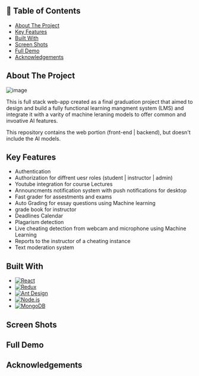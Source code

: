 ## 📝 Table of Contents

- [About The Project](#about-the-project)
- [Key Features](#key-features)
- [Built With](#built-with)
- [Screen Shots](#screen-shots)
- [Full Demo](#full-demo)
- [Acknowledgements](#acknowledgements)

## About The Project

![image](https://user-images.githubusercontent.com/30159212/211226784-73f2e4f3-8410-4101-8638-1e5b65c28c3c.png)


This is full stack web-app created as a final graduation project that aimed to design and build a fully functional learning mangment system (LMS) and integrate it with a varity of machine leraning models to offer common and invoative AI features.

This repository contains the web portion (front-end | backend), but doesn't include the AI models.

## Key Features

* Authentication
* Authorization for diffrent uesr roles (student | instructor | admin)
* Youtube integration for course Lectures
* Announcments notification system with push notifications for desktop
* Fast grader for assestments and exams
* Auto Grading for essay questions using Machine learning
* grade book for instructor
* Deadlines Calendar
* Plagarism detection
* Live cheating detection from webcam and microphone using Machine Learning
* Reports to the instructor of a cheating instance
* Text moderation system


## Built With
* [![React](https://img.shields.io/badge/React-20232A?style=for-the-badge&logo=react&logoColor=61DAFB)](https://reactjs.org/)
* [![Redux](https://img.shields.io/badge/redux-%23593d88.svg?style=for-the-badge&logo=redux&logoColor=white)](https://redux.js.org/)
* [![Ant Design](https://img.shields.io/badge/-AntDesign-%230170FE?style=for-the-badge&logo=ant-design&logoColor=white)](https://ant.design/)
* [![Node.js](https://img.shields.io/badge/node.js-6DA55F?style=for-the-badge&logo=node.js&logoColor=white)](https://nodejs.org/)
* [![MongoDB](https://img.shields.io/badge/MongoDB-%234ea94b.svg?style=for-the-badge&logo=mongodb&logoColor=white)](https://www.mongodb.com/)

## Screen Shots


## Full Demo

## Acknowledgements


